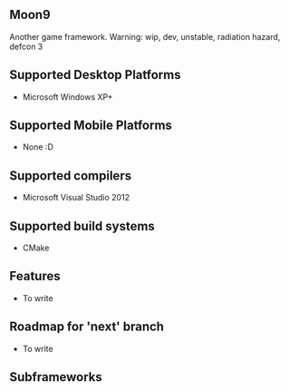 ## Moon9
Another game framework. Warning: wip, dev, unstable, radiation hazard, defcon 3

## Supported Desktop Platforms
- Microsoft Windows XP+

## Supported Mobile Platforms
- None :D

## Supported compilers
- Microsoft Visual Studio 2012

## Supported build systems
- CMake

## Features
- To write

## Roadmap for 'next' branch
- To write

## Subframeworks
- [moon9::memtracer](https://github.com/r-lyeh/moon9/tree/master/src/moon9/memtracer)
- [moon9::os](https://github.com/r-lyeh/moon9/tree/master/src/moon9/os)
- [moon9::play](https://github.com/r-lyeh/moon9/tree/master/src/moon9/play)
- [moon9::spatial](https://github.com/r-lyeh/moon9/tree/master/src/moon9/spatial)
- [moon9::string](https://github.com/r-lyeh/moon9/tree/master/src/moon9/string)
- [moon9::test](https://github.com/r-lyeh/moon9/tree/master/src/moon9/test)
- [moon9::time](https://github.com/r-lyeh/moon9/tree/master/src/moon9/time)

## Sublibraries included
- [moon9::alert](https://github.com/r-lyeh/moon9/tree/master/src/moon9/os/alert), a popup alert dialog
- [moon9::any](https://github.com/r-lyeh/moon9/tree/master/src/moon9/play/factory/any), an opaque container library
- [moon9::app](https://github.com/r-lyeh/moon9/tree/master/src/moon9/os/app), a few handy functions for any app
- [moon9::arc4](https://github.com/r-lyeh/moon9/tree/master/src/moon9/string/arc4), ARC4 encryptor/decryptor
- [moon9::base91](https://github.com/r-lyeh/moon9/tree/master/src/moon9/string/base91), custom base91 encoder/decoder (XML friendly)
- [moon9::browse](https://github.com/r-lyeh/moon9/tree/master/src/moon9/os/browse), an URL browser
- [moon9::callback](https://github.com/r-lyeh/moon9/tree/master/src/moon9/play/callback), a callback library
- [moon9::clipboard](https://github.com/r-lyeh/moon9/tree/master/src/moon9/os/levels/clipboard), a clipboard getter/setter
- [moon9::component](https://github.com/r-lyeh/moon9/tree/master/src/moon9/play/component), a simple component library for modern game object composition pattern
- [moon9::confirm](https://github.com/r-lyeh/moon9/tree/master/src/moon9/os/confirm), a yes/no confirm dialog
- [moon9::dialog](https://github.com/r-lyeh/moon9/tree/master/src/moon9/os/dialog), a file pickup dialog
- [moon9::directives](https://github.com/r-lyeh/moon9/tree/master/src/moon9/os/endian/directives), compiler/os directives header
- [moon9::dll](https://github.com/r-lyeh/moon9/tree/master/src/moon9/os/dll), a dynamic library loader/caller
- [moon9::dt](https://github.com/r-lyeh/moon9/tree/master/src/moon9/time/dt)
- [moon9::endian](https://github.com/r-lyeh/moon9/tree/master/src/moon9/os/endian), a few handy functions to handle endianness
- [moon9::environment](https://github.com/r-lyeh/moon9/tree/master/src/moon9/os/levels/environment), an environment getter/setter
- [moon9::error](https://github.com/r-lyeh/moon9/tree/master/src/moon9/os/error), human readable os errors
- [moon9::event](https://github.com/r-lyeh/moon9/tree/master/src/moon9/play/event), a simple event library
- [moon9::factory](https://github.com/r-lyeh/moon9/tree/master/src/moon9/play/factory), a lightweight abstract factory
- [moon9::format](https://github.com/r-lyeh/moon9/tree/master/src/moon9/string/format), safe C-style string formatter
- [moon9::fsm](https://github.com/r-lyeh/moon9/tree/master/src/moon9/play/fsm), a safe finite state machine implementation
- [moon9::hash](https://github.com/r-lyeh/moon9/tree/master/src/moon9/string/hash), uniform hash class; provides interface for CRC32, GCRC, RS, JS, PJW, ELF, BKDR, SBDM, DJB, DJB2, BP, FNV, AP, BJ1, MH2, SHA1
- [moon9::headers](https://github.com/r-lyeh/moon9/tree/master/src/moon9/os/headers), platform specific OS headers
- [moon9::id](https://github.com/r-lyeh/moon9/tree/master/src/moon9/string/id), compile-time string to id (size_t) conversion
- [moon9::levels](https://github.com/r-lyeh/moon9/tree/master/src/moon9/os/levels), handy is_enduser/is_tester/is_coder boolean flags
- [moon9::module](https://github.com/r-lyeh/moon9/tree/master/src/moon9/play/module), a lightweight game module state manager
- [moon9::mutex](https://github.com/r-lyeh/moon9/tree/master/src/moon9/os/mutex), an improved mutex class
- [moon9::obj](https://github.com/r-lyeh/moon9/tree/master/src/moon9/play/obj), an dynamic/agnostic/serializable object class for POD data
- [moon9::prompt](https://github.com/r-lyeh/moon9/tree/master/src/moon9/os/prompt), a string prompt dialog
- [moon9::roman](https://github.com/r-lyeh/moon9/tree/master/src/moon9/string/roman), integer to roman library
- [moon9::sleep](https://github.com/r-lyeh/moon9/tree/master/src/moon9/time/sleep)
- [moon9::trie](https://github.com/r-lyeh/moon9/tree/master/src/moon9/string/trie), string autocompletion
- [moon9::types](https://github.com/r-lyeh/moon9/tree/master/src/moon9/os/endian/types), hopefully portable types
- [moon9::unicode](https://github.com/r-lyeh/moon9/tree/master/src/moon9/string/unicode), vector of unicode codepoints
- [moon9::wink](https://github.com/r-lyeh/moon9/tree/master/src/moon9/wink/sleep)

## Bug Reporting and Feature Requests
If you find a bug in a Sample, or have an enhancement request, simply file an
[Issue](https://github.com/r-lyeh/moon9/issues) and send a message (via github messages)
to the Committers to the project to let them know that you have filed
an [Issue](https://github.com/r-lyeh/moon9/issues).

## License
The project is open sourced under the MIT license.

## Disclaimer
THE SOFTWARE IS PROVIDED "AS IS", WITHOUT WARRANTY OF ANY KIND, EXPRESS OR IMPLIED,
INCLUDING BUT NOT LIMITED TO THE WARRANTIES OF MERCHANTABILITY, FITNESS FOR A
PARTICULAR PURPOSE AND NONINFRINGEMENT. IN NO EVENT SHALL THE AUTHORS OR COPYRIGHT
HOLDERS BE LIABLE FOR ANY CLAIM, DAMAGES OR OTHER LIABILITY, WHETHER IN AN ACTION OF CONTRACT,
TORT OR OTHERWISE, ARISING FROM, OUT OF OR IN CONNECTION WITH THE SOFTWARE OR THE USE OR
OTHER DEALINGS IN THE SOFTWARE.
